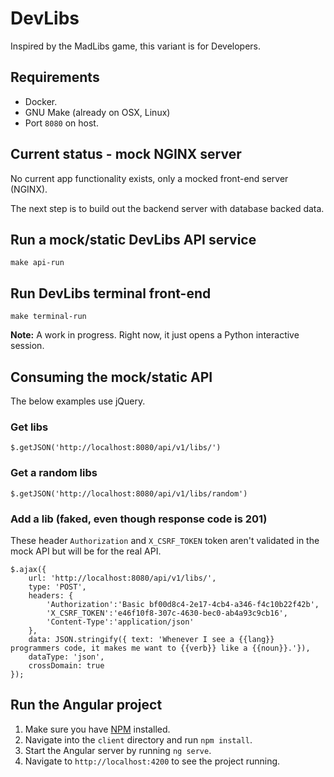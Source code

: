 # DevLibs

Inspired by the MadLibs game, this variant is for Developers.

## Requirements

- Docker.
- GNU Make (already on OSX, Linux)
- Port `8080` on host.

## Current status - mock NGINX server

No current app functionality exists, only a mocked front-end server (NGINX).
 
The next step is to build out the backend server with database backed data.

## Run a mock/static DevLibs API service
    
    make api-run
    
## Run DevLibs terminal front-end

    make terminal-run

**Note:** A work in progress. Right now, it just opens a Python interactive session.

## Consuming the mock/static API

The below examples use jQuery.

### Get libs

    $.getJSON('http://localhost:8080/api/v1/libs/')

### Get a random libs
    
    $.getJSON('http://localhost:8080/api/v1/libs/random')

### Add a lib (faked, even though response code is 201)

These header `Authorization` and `X_CSRF_TOKEN` token aren't validated in the mock API but will be for the real API.

    $.ajax({
        url: 'http://localhost:8080/api/v1/libs/',
        type: 'POST',
        headers: {
            'Authorization':'Basic bf00d8c4-2e17-4cb4-a346-f4c10b22f42b',
            'X_CSRF_TOKEN':'e46f10f8-307c-4630-bec0-ab4a93c9cb16',
            'Content-Type':'application/json'
        },    
        data: JSON.stringify({ text: 'Whenever I see a {{lang}} programmers code, it makes me want to {{verb}} like a {{noun}}.'}),
        dataType: 'json',
        crossDomain: true
    });

## Run the Angular project

1. Make sure you have [NPM](https://www.npmjs.com/) installed.
2. Navigate into the `client` directory and run `npm install`.
4. Start the Angular server by running `ng serve`.
5. Navigate to `http://localhost:4200` to see the project running.
